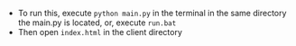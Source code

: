 <ul>
  <li>To run this, execute <code>python main.py</code> in the terminal in the same directory the main.py is located, or, execute <code>run.bat</code></li>
  <li>Then open <code>index.html</code> in the client directory</li>
</ul>
